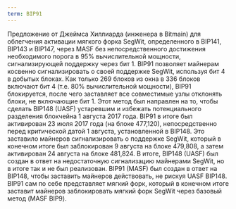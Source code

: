 ```yaml
---
term: BIP91
---
```


Предложение от Джеймса Хиллиарда (инженера в Bitmain) для облегчения активации мягкого форка SegWit, определенного в BIP141, BIP143 и BIP147, через MASF без непосредственного достижения необходимого порога в 95% вычислительной мощности, сигнализирующей поддержку через бит 1. BIP91 позволяет майнерам косвенно сигнализировать о своей поддержке SegWit, используя бит 4 в добытых блоках. Как только 269 блоков из окна в 336 блоков включают бит 4 (т.е. 80% вычислительной мощности), BIP91 блокируется, после чего заставляет все совместимые узлы отклонять блоки, не включающие бит 1. Этот метод был направлен на то, чтобы сделать BIP148 (UASF) устаревшим и избежать потенциального разделения блокчейна 1 августа 2017 года. BIP91 в итоге был активирован 23 июля 2017 года (на блоке 477,120), непосредственно перед критической датой 1 августа, установленной в BIP148. Это заставило майнеров сигнализировать о поддержке SegWit, который в конечном итоге был заблокирован 9 августа на блоке 479,808, а затем активирован 24 августа на блоке 481,824. В итоге, BIP148 (UASF) был создан в ответ на недостаточную сигнализацию майнерами SegWit, но в итоге так и не был реализован. BIP91 (MASF) был создан в ответ на BIP148, чтобы заставить майнеров действовать, не рискуя UASF BIP148. BIP91 сам по себе представляет мягкий форк, который в конечном итоге заставит майнеров заблокировать мягкий форк SegWit через базовый метод (MASF BIP9).